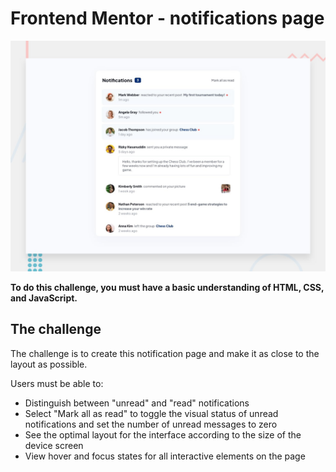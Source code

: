 # Frontend Mentor - notifications page

![Design Preview for Notifications Page Coding Challenge](./assets/img/preview/desktop-preview.jpg)

**To do this challenge, you must have a basic understanding of HTML, CSS, and JavaScript.**

## The challenge

The challenge is to create this notification page and make it as close to the layout as possible.

Users must be able to:

- Distinguish between "unread" and "read" notifications
- Select "Mark all as read" to toggle the visual status of unread notifications and set the number of unread messages to zero
- See the optimal layout for the interface according to the size of the device screen
- View hover and focus states for all interactive elements on the page